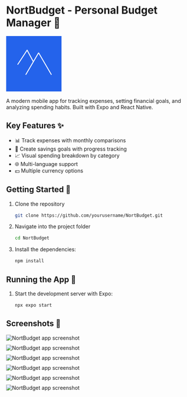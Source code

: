 # NortBudget - Personal Budget Manager 💸

<img src="./assets/images/logo-blue.png" alt="NortBudget Logo" width="150">

A modern mobile app for tracking expenses, setting financial goals, and analyzing spending habits. Built with Expo and React Native.

## Key Features ✨
- 📊 Track expenses with monthly comparisons
- 🎯 Create savings goals with progress tracking
- 📈 Visual spending breakdown by category
- 🌐 Multi-language support
- 💵 Multiple currency options

## Getting Started 🚀

1. Clone the repository
   ```bash
   git clone https://github.com/yourusername/NortBudget.git

2. Navigate into the project folder
   ```bash
   cd NortBudget

3. Install the dependencies:
   ```bash
   npm install

## Running the App 💨

1. Start the development server with Expo:
   ```bash
   npx expo start

## Screenshots 📱
<div style="display: flex; flex-wrap: wrap; gap: 10px;">
  <img src="./assets/images/screen1.png" alt="NortBudget app screenshot" width="350" />
  <img src="./assets/images/screen2.png" alt="NortBudget app screenshot" width="350" />
   <img src="./assets/images/screen3.png" alt="NortBudget app screenshot" width="350" />
   <img src="./assets/images/screen4.png" alt="NortBudget app screenshot" width="350" />
   <img src="./assets/images/screen5.png" alt="NortBudget app screenshot" width="350" />
   <img src="./assets/images/screen6.png" alt="NortBudget app screenshot" width="350" />
</div>
